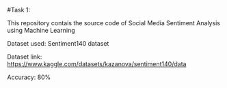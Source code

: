 #Task 1:

This repository contais the source code of Social Media Sentiment Analysis using Machine Learning

Dataset used: Sentiment140 dataset
 
Dataset link: https://www.kaggle.com/datasets/kazanova/sentiment140/data

Accuracy: 80%
